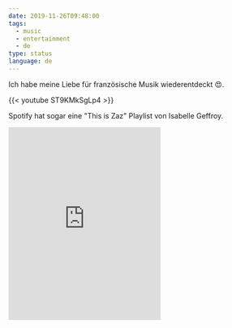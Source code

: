 ```yaml
---
date: 2019-11-26T09:48:00
tags:
  - music
  - entertainment
  - de
type: status
language: de
---
```

Ich habe meine Liebe für französische Musik wiederentdeckt 😍. 

{{< youtube ST9KMkSgLp4 >}}

Spotify hat sogar eine "This is Zaz" Playlist von Isabelle Geffroy.

<iframe src="https://open.spotify.com/embed/playlist/37i9dQZF1DX7NziNikc684" width="300" height="380" frameborder="0" allowtransparency="true" allow="encrypted-media"></iframe>
